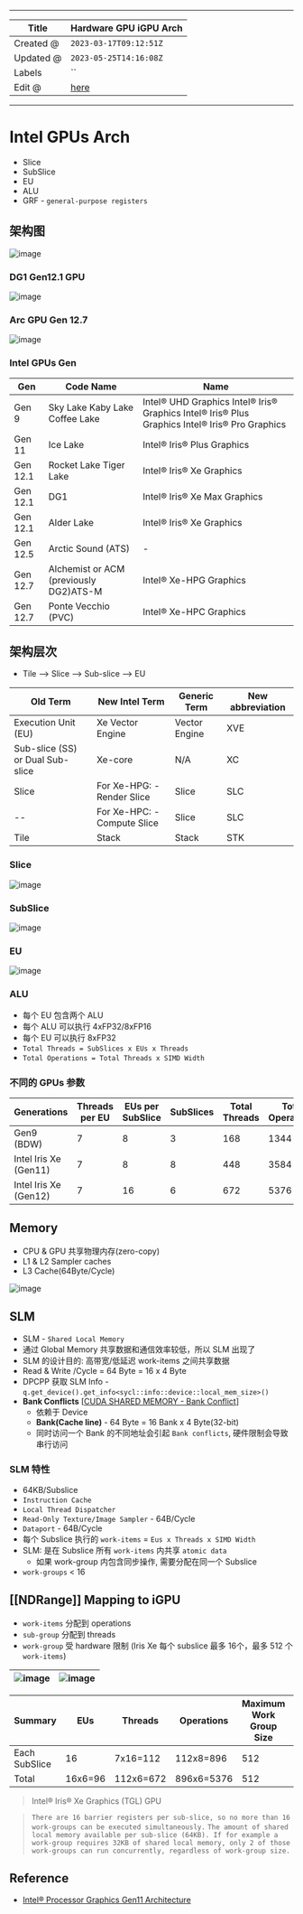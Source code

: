 -----

| Title     | Hardware GPU iGPU Arch                               |
| --------- | ---------------------------------------------------- |
| Created @ | `2023-03-17T09:12:51Z`                               |
| Updated @ | `2023-05-25T14:16:08Z`                               |
| Labels    | \`\`                                                 |
| Edit @    | [here](https://github.com/junxnone/xwiki/issues/225) |

-----

# Intel GPUs Arch

  - Slice
  - SubSlice
  - EU
  - ALU
  - GRF - `general-purpose registers`

## 架构图

![image](media/1fe12c9db60000180128771404e03c706dc39a09.png)

### DG1 Gen12.1 GPU

![image](media/dac5257c9c276ec52c06e6bb770894cc18ad77f6.png)

### Arc GPU Gen 12.7

![image](media/306dbbc42036b8146377e09cfa253b6765c414e3.png)

### Intel GPUs Gen

| Gen      | Code Name                              | Name                                                                                           |
| -------- | -------------------------------------- | ---------------------------------------------------------------------------------------------- |
| Gen 9    | Sky Lake Kaby Lake Coffee Lake         | Intel® UHD Graphics Intel® Iris® Graphics Intel® Iris® Plus Graphics Intel® Iris® Pro Graphics |
| Gen 11   | Ice Lake                               | Intel® Iris® Plus Graphics                                                                     |
| Gen 12.1 | Rocket Lake Tiger Lake                 | Intel® Iris® Xe Graphics                                                                       |
| Gen 12.1 | DG1                                    | Intel® Iris® Xe Max Graphics                                                                   |
| Gen 12.1 | Alder Lake                             | Intel® Iris® Xe Graphics                                                                       |
| Gen 12.5 | Arctic Sound (ATS)                     | \-                                                                                             |
| Gen 12.7 | Alchemist or ACM (previously DG2)ATS-M | Intel® Xe-HPG Graphics                                                                         |
| Gen 12.7 | Ponte Vecchio (PVC)                    | Intel® Xe-HPC Graphics                                                                         |

## 架构层次

  - Tile --\> Slice --\> Sub-slice --\> EU

| Old Term                         | New Intel Term              | Generic Term  | New abbreviation |
| -------------------------------- | --------------------------- | ------------- | ---------------- |
| Execution Unit (EU)              | Xe Vector Engine            | Vector Engine | XVE              |
| Sub-slice (SS) or Dual Sub-slice | Xe-core                     | N/A           | XC               |
| Slice                            | For Xe-HPG: - Render Slice  | Slice         | SLC              |
| \--                              | For Xe-HPC: - Compute Slice | Slice         | SLC              |
| Tile                             | Stack                       | Stack         | STK              |

### Slice

![image](media/006701dcef1618dc87e4e64ef3dfed904569eef9.png)

### SubSlice

![image](media/af633ddf6454b7dc92583920cedee7287f4992dd.png)

### EU

![image](media/92a1cacaa61f30b406e82d4f6e0183e8c9b29015.png)

### ALU

  - 每个 EU 包含两个 ALU
  - 每个 ALU 可以执行 4xFP32/8xFP16
  - 每个 EU 可以执行 8xFP32
  - `Total Threads = SubSlices x EUs x Threads`
  - `Total Operations = Total Threads x SIMD Width`

### 不同的 GPUs 参数

| Generations           | Threads per EU | EUs per SubSlice | SubSlices | Total Threads | Total Operations |
| --------------------- | -------------- | ---------------- | --------- | ------------- | ---------------- |
| Gen9 (BDW)            | 7              | 8                | 3         | 168           | 1344             |
| Intel Iris Xe (Gen11) | 7              | 8                | 8         | 448           | 3584             |
| Intel Iris Xe (Gen12) | 7              | 16               | 6         | 672           | 5376             |

## Memory

  - CPU & GPU 共享物理内存(zero-copy)
  - L1 & L2 Sampler caches
  - L3 Cache(64Byte/Cycle)

![image](media/cb9693767903a903abff8cccc3bd343188b236d1.png)

## SLM

  - SLM - `Shared Local Memory`
  - 通过 Global Memory 共享数据和通信效率较低，所以 SLM 出现了
  - SLM 的设计目的: 高带宽/低延迟 work-items 之间共享数据
  - Read & Write /Cycle = 64 Byte = 16 x 4 Byte
  - DPCPP 获取 SLM Info -
    `q.get_device().get_info<sycl::info::device::local_mem_size>()`
  - **Bank Conflicts** \[[CUDA SHARED MEMORY - Bank
    Conflict](https://www.cnblogs.com/1024incn/p/4605502.html)\]
      - 依赖于 Device
      - **Bank(Cache line)** - 64 Byte = 16 Bank x 4 Byte(32-bit)
      - 同时访问一个 Bank 的不同地址会引起 `Bank conflicts`, 硬件限制会导致串行访问

### SLM 特性

  - 64KB/Subslice
  - `Instruction Cache`
  - `Local Thread Dispatcher`
  - `Read-Only Texture/Image Sampler` - 64B/Cycle
  - `Dataport` - 64B/Cycle
  - 每个 Subslice 执行的 `work-items` = `Eus x Threads x SIMD Width`
  - SLM: 是在 Subslice 所有 `work-items` 内共享 `atomic data`
      - 如果 work-group 内包含同步操作, 需要分配在同一个 Subslice
  - `work-groups` \< 16

## \[\[NDRange\]\] Mapping to iGPU

  - `work-items` 分配到 operations
  - `sub-group` 分配到 threads
  - `work-group` 受 hardware 限制 (Iris Xe 每个 subslice 最多 16个，最多 512 个
    `work-items`)

| ![image](media/c0051853ff0f441f5c9219ee4f70c73254600732.png) | ![image](media/20ee2967ec5ebcf4cc661c15d254d4f0b368d020.png) |
| ------------------------------------------------------------ | ------------------------------------------------------------ |

| Summary       | EUs     | Threads   | Operations | Maximum Work Group Size | Maximum Work Groups |
| ------------- | ------- | --------- | ---------- | ----------------------- | ------------------- |
| Each SubSlice | 16      | 7x16=112  | 112x8=896  | 512                     | 16                  |
| Total         | 16x6=96 | 112x6=672 | 896x6=5376 | 512                     | 16x6=96             |

> Intel® Iris® Xe Graphics (TGL) GPU

> `There are 16 barrier registers per sub-slice, so no more than 16
> work-groups can be executed simultaneously.` `The amount of shared
> local memory available per sub-slice (64KB). If for example a
> work-group requires 32KB of shared local memory, only 2 of those
> work-groups can run concurrently, regardless of work-group size.`

## Reference

  - [Intel® Processor Graphics Gen11
    Architecture](https://www.intel.com/content/dam/develop/external/us/en/documents/the-architecture-of-intel-processor-graphics-gen11-r1new.pdf)
